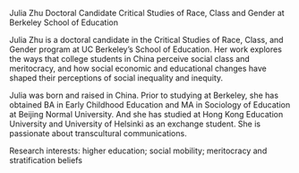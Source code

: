 Julia Zhu
Doctoral Candidate
Critical Studies of Race, Class and Gender at Berkeley School of Education


Julia Zhu is a doctoral candidate in the Critical Studies of Race, Class, and Gender program at UC Berkeley’s School of Education. Her work explores the ways that college students in China perceive social class and meritocracy, and how social economic and educational changes have shaped their perceptions of social inequality and inequity.

Julia was born and raised in China. Prior to studying at Berkeley, she has obtained BA in Early Childhood Education and MA in Sociology of Education at Beijing Normal University. And she has studied at Hong Kong Education University and University of Helsinki as an exchange student. She is passionate about transcultural communications.

Research interests: higher education; social mobility; meritocracy and stratification beliefs
